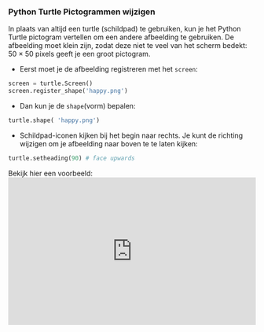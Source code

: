 ### Python Turtle Pictogrammen wijzigen

In plaats van altijd een turtle (schildpad) te gebruiken, kun je het Python Turtle pictogram vertellen om een ​​andere afbeelding te gebruiken. De afbeelding moet klein zijn, zodat deze niet te veel van het scherm bedekt: 50 × 50 pixels geeft je een groot pictogram.

+ Eerst moet je de afbeelding registreren met het `screen`:

```python
screen = turtle.Screen()
screen.register_shape('happy.png') 
```

+ Dan kun je de `shape`(vorm) bepalen:

```python
turtle.shape( 'happy.png')
```

+ Schildpad-iconen kijken bij het begin naar rechts. Je kunt de richting wijzigen om je afbeelding naar boven te te laten kijken:

```python
turtle.setheading(90) # face upwards
```

Bekijk hier een voorbeeld: <iframe src="https://trinket.io/embed/python/5f68ef3fd7?start=result" width="100%" height="300" frameborder="0" marginwidth="0" marginheight="0" allowfullscreen mark="crwd-mark"></iframe>